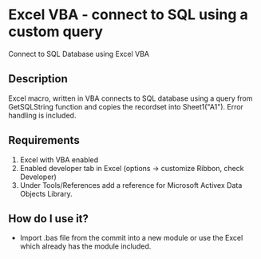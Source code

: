 # Excel VBA - connect to SQL using a custom query

Connect to SQL Database using Excel VBA 

## Description

Excel macro, written in VBA connects to SQL database using a query from GetSQLString function and copies the recordset into Sheet1("A1"). Error handling is included.

## Requirements

1. Excel with VBA enabled
2. Enabled developer tab in Excel (options -> customize Ribbon, check Developer)
3. Under Tools/References add a reference for Microsoft Activex Data Objects Library.

## How do I use it?

- Import .bas file from the commit into a new module or use the Excel which already has the module included.
